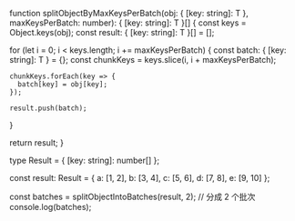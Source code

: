 function splitObjectByMaxKeysPerBatch<T>(obj: { [key: string]: T }, maxKeysPerBatch: number): { [key: string]: T }[] {
  const keys = Object.keys(obj);
  const result: { [key: string]: T }[] = [];

  for (let i = 0; i < keys.length; i += maxKeysPerBatch) {
    const batch: { [key: string]: T } = {};
    const chunkKeys = keys.slice(i, i + maxKeysPerBatch);

    chunkKeys.forEach(key => {
      batch[key] = obj[key];
    });

    result.push(batch);
  }

  return result;
}



type Result = { [key: string]: number[] };

const result: Result = {
  a: [1, 2],
  b: [3, 4],
  c: [5, 6],
  d: [7, 8],
  e: [9, 10]
};

const batches = splitObjectIntoBatches(result, 2); // 分成 2 个批次
console.log(batches);
